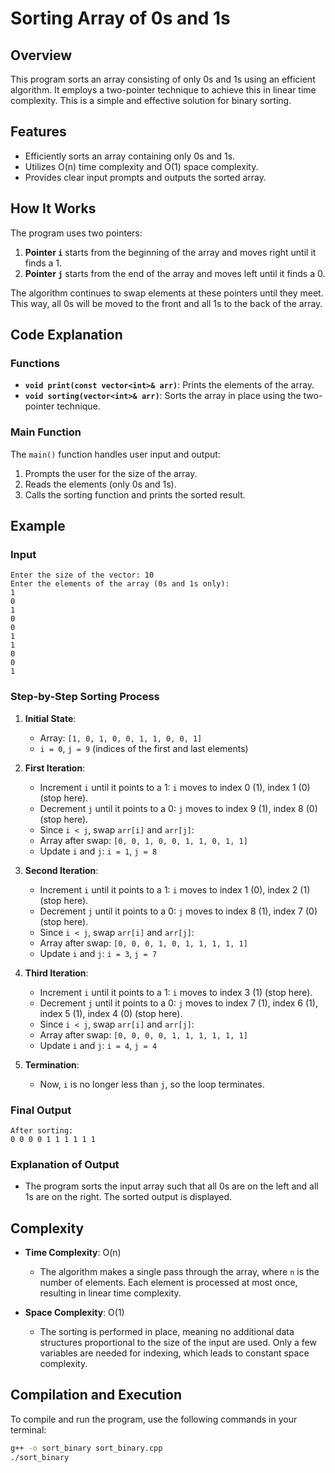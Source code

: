 # Sorting Array of 0s and 1s

## Overview
This program sorts an array consisting of only 0s and 1s using an efficient algorithm. It employs a two-pointer technique to achieve this in linear time complexity. This is a simple and effective solution for binary sorting.

## Features
- Efficiently sorts an array containing only 0s and 1s.
- Utilizes O(n) time complexity and O(1) space complexity.
- Provides clear input prompts and outputs the sorted array.

## How It Works
The program uses two pointers:
1. **Pointer `i`** starts from the beginning of the array and moves right until it finds a 1.
2. **Pointer `j`** starts from the end of the array and moves left until it finds a 0.

The algorithm continues to swap elements at these pointers until they meet. This way, all 0s will be moved to the front and all 1s to the back of the array.

## Code Explanation

### Functions
- **`void print(const vector<int>& arr)`**: Prints the elements of the array.
- **`void sorting(vector<int>& arr)`**: Sorts the array in place using the two-pointer technique.

### Main Function
The `main()` function handles user input and output:
1. Prompts the user for the size of the array.
2. Reads the elements (only 0s and 1s).
3. Calls the sorting function and prints the sorted result.

## Example

### Input
```
Enter the size of the vector: 10
Enter the elements of the array (0s and 1s only): 
1
0
1
0
0
1
1
0
0
1
```

### Step-by-Step Sorting Process
1. **Initial State**:
   - Array: `[1, 0, 1, 0, 0, 1, 1, 0, 0, 1]`
   - `i = 0`, `j = 9` (indices of the first and last elements)

2. **First Iteration**:
   - Increment `i` until it points to a 1: `i` moves to index 0 (1), index 1 (0) (stop here).
   - Decrement `j` until it points to a 0: `j` moves to index 9 (1), index 8 (0) (stop here).
   - Since `i < j`, swap `arr[i]` and `arr[j]`:
   - Array after swap: `[0, 0, 1, 0, 0, 1, 1, 0, 1, 1]`
   - Update `i` and `j`: `i = 1`, `j = 8`

3. **Second Iteration**:
   - Increment `i` until it points to a 1: `i` moves to index 1 (0), index 2 (1) (stop here).
   - Decrement `j` until it points to a 0: `j` moves to index 8 (1), index 7 (0) (stop here).
   - Since `i < j`, swap `arr[i]` and `arr[j]`:
   - Array after swap: `[0, 0, 0, 1, 0, 1, 1, 1, 1, 1]`
   - Update `i` and `j`: `i = 3`, `j = 7`

4. **Third Iteration**:
   - Increment `i` until it points to a 1: `i` moves to index 3 (1) (stop here).
   - Decrement `j` until it points to a 0: `j` moves to index 7 (1), index 6 (1), index 5 (1), index 4 (0) (stop here).
   - Since `i < j`, swap `arr[i]` and `arr[j]`:
   - Array after swap: `[0, 0, 0, 0, 1, 1, 1, 1, 1, 1]`
   - Update `i` and `j`: `i = 4`, `j = 4`

5. **Termination**:
   - Now, `i` is no longer less than `j`, so the loop terminates.

### Final Output
```
After sorting: 
0 0 0 0 1 1 1 1 1 1 
```

### Explanation of Output
- The program sorts the input array such that all 0s are on the left and all 1s are on the right. The sorted output is displayed.

## Complexity
- **Time Complexity**: O(n)
  - The algorithm makes a single pass through the array, where `n` is the number of elements. Each element is processed at most once, resulting in linear time complexity.
  
- **Space Complexity**: O(1)
  - The sorting is performed in place, meaning no additional data structures proportional to the size of the input are used. Only a few variables are needed for indexing, which leads to constant space complexity.

## Compilation and Execution
To compile and run the program, use the following commands in your terminal:
```bash
g++ -o sort_binary sort_binary.cpp
./sort_binary
```
